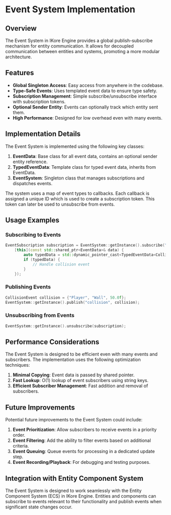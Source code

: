 # Event System Implementation

## Overview

The Event System in IKore Engine provides a global publish-subscribe mechanism for entity communication. It allows for decoupled communication between entities and systems, promoting a more modular architecture.

## Features

- **Global Singleton Access**: Easy access from anywhere in the codebase.
- **Type-Safe Events**: Uses templated event data to ensure type safety.
- **Subscription Management**: Simple subscribe/unsubscribe interface with subscription tokens.
- **Optional Sender Entity**: Events can optionally track which entity sent them.
- **High Performance**: Designed for low overhead even with many events.

## Implementation Details

The Event System is implemented using the following key classes:

1. **EventData**: Base class for all event data, contains an optional sender entity reference.
2. **TypedEventData**: Template class for typed event data, inherits from EventData.
3. **EventSystem**: Singleton class that manages subscriptions and dispatches events.

The system uses a map of event types to callbacks. Each callback is assigned a unique ID which is used to create a subscription token. This token can later be used to unsubscribe from events.

## Usage Examples

### Subscribing to Events

```cpp
EventSubscription subscription = EventSystem::getInstance().subscribe("collision", 
    [this](const std::shared_ptr<EventData>& data) {
        auto typedData = std::dynamic_pointer_cast<TypedEventData<CollisionEvent>>(data);
        if (typedData) {
            // Handle collision event
        }
    });
```

### Publishing Events

```cpp
CollisionEvent collision = {"Player", "Wall", 50.0f};
EventSystem::getInstance().publish("collision", collision);
```

### Unsubscribing from Events

```cpp
EventSystem::getInstance().unsubscribe(subscription);
```

## Performance Considerations

The Event System is designed to be efficient even with many events and subscribers. The implementation uses the following optimization techniques:

1. **Minimal Copying**: Event data is passed by shared pointer.
2. **Fast Lookup**: O(1) lookup of event subscribers using string keys.
3. **Efficient Subscriber Management**: Fast addition and removal of subscribers.

## Future Improvements

Potential future improvements to the Event System could include:

1. **Event Prioritization**: Allow subscribers to receive events in a priority order.
2. **Event Filtering**: Add the ability to filter events based on additional criteria.
3. **Event Queuing**: Queue events for processing in a dedicated update step.
4. **Event Recording/Playback**: For debugging and testing purposes.

## Integration with Entity Component System

The Event System is designed to work seamlessly with the Entity Component System (ECS) in IKore Engine. Entities and components can subscribe to events relevant to their functionality and publish events when significant state changes occur.
